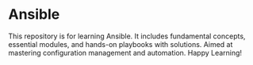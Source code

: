 # Ansible
This repository is for learning Ansible. It includes fundamental concepts, essential modules, and hands-on playbooks with solutions. Aimed at mastering configuration management and automation. Happy Learning!
